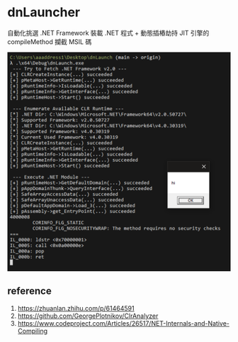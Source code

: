 # dnLauncher

自動化挑選 .NET Framework 裝載 .NET 程式 + 動態插樁劫持 JIT 引擎的 compileMethod 攔截 MSIL 碼

![](demo.png)

## reference

1. https://zhuanlan.zhihu.com/p/61464591
2. https://github.com/GeorgePlotnikov/ClrAnalyzer
3. https://www.codeproject.com/Articles/26517/NET-Internals-and-Native-Compiling

